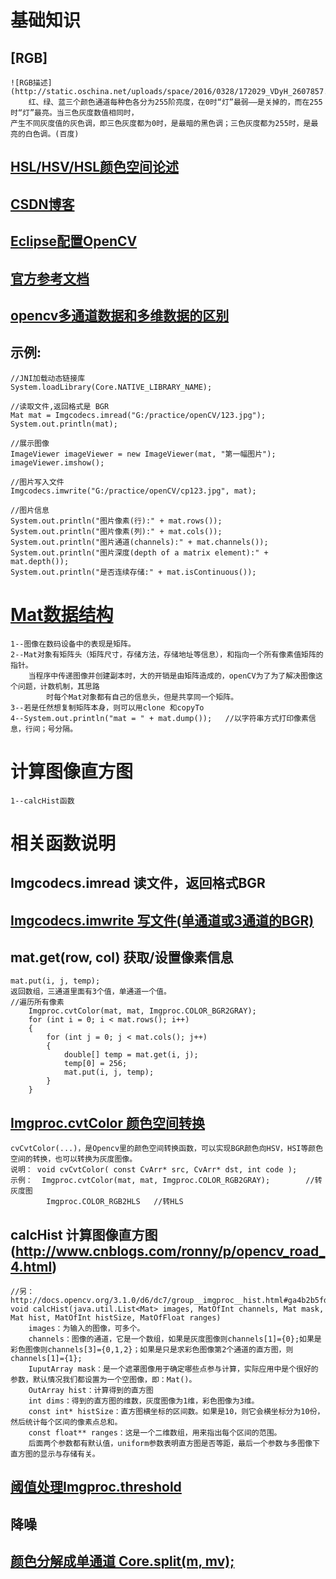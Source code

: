 # 基础知识
## [RGB]
	![RGB描述](http://static.oschina.net/uploads/space/2016/0328/172029_VDyH_2607857.png)
		红、绿、蓝三个颜色通道每种色各分为255阶亮度，在0时“灯”最弱——是关掉的，而在255时“灯”最亮。当三色灰度数值相同时，
	产生不同灰度值的灰色调，即三色灰度都为0时，是最暗的黑色调；三色灰度都为255时，是最亮的白色调。(百度)
## [HSL/HSV/HSL颜色空间论述](http://www.360doc.com/content/13/1105/14/10724725_326803150.shtml)
## [CSDN博客](http://m.blog.csdn.net/column/details?alias=opencv-tutorial)
## [Eclipse配置OpenCV](http://docs.opencv.org/3.2.0/d1/d0a/tutorial_java_eclipse.html)
## [官方参考文档](http://docs.opencv.org/3.2.0/d9/df8/tutorial_root.html) 
## [ opencv多通道数据和多维数据的区别](http://blog.csdn.net/kxuehen/article/details/47447663)

## 示例: 
	//JNI加载动态链接库
	System.loadLibrary(Core.NATIVE_LIBRARY_NAME);

	//读取文件,返回格式是 BGR
	Mat mat = Imgcodecs.imread("G:/practice/openCV/123.jpg");
	System.out.println(mat);
	
	//展示图像
	ImageViewer imageViewer = new ImageViewer(mat, "第一幅图片");
	imageViewer.imshow();
	
	//图片写入文件
	Imgcodecs.imwrite("G:/practice/openCV/cp123.jpg", mat);
	
	//图片信息
	System.out.println("图片像素(行):" + mat.rows());
	System.out.println("图片像素(列):" + mat.cols());
	System.out.println("图片通道(channels):" + mat.channels());
	System.out.println("图片深度(depth of a matrix element):" + mat.depth());
	System.out.println("是否连续存储:" + mat.isContinuous());

# [Mat数据结构](https://github.com/xiahouzuoxin/notes/blob/master/essays/OpenCV%E5%9F%BA%E7%A1%80%E7%AF%87%E4%B9%8BMat%E6%95%B0%E6%8D%AE%E7%BB%93%E6%9E%84.md)
	1--图像在数码设备中的表现是矩阵。
	2--Mat对象有矩阵头（矩阵尺寸，存储方法，存储地址等信息），和指向一个所有像素值矩阵的指针。
		当程序中传递图像并创建副本时，大的开销是由矩阵造成的，openCV为了为了解决图像这个问题，计数机制，其思路
			时每个Mat对象都有自己的信息头，但是共享同一个矩阵。
	3--若是任然想复制矩阵本身，则可以用clone 和copyTo
	4--System.out.println("mat = " + mat.dump());  	//以字符串方式打印像素信息，行间；号分隔。
	

# 计算图像直方图
	1--calcHist函数

	
# 相关函数说明
## Imgcodecs.imread 读文件，返回格式BGR

## [Imgcodecs.imwrite 写文件(单通道或3通道的BGR)](http://docs.opencv.org/3.2.0/d4/da8/group__imgcodecs.html#gabbc7ef1aa2edfaa87772f1202d67e0ce)

## mat.get(row, col) 获取/设置像素信息
	mat.put(i, j, temp);
	返回数组，三通道里面有3个值，单通道一个值。
	//遍历所有像素
		Imgproc.cvtColor(mat, mat, Imgproc.COLOR_BGR2GRAY);
        for (int i = 0; i < mat.rows(); i++)
        {
            for (int j = 0; j < mat.cols(); j++)
            {
                double[] temp = mat.get(i, j);
                temp[0] = 256;
                mat.put(i, j, temp);
            }
        }
	
## [Imgproc.cvtColor 颜色空间转换](http://baike.baidu.com/link?url=39OkKSxllQaqxFxO2cZJIFb88wgAQVRocvDD2RM0ltvDFJXJau49mAPuO_pE45s3DQdNLYjSDuQpZvzqyNdPcK)
	cvCvtColor(...)，是Opencv里的颜色空间转换函数，可以实现BGR颜色向HSV，HSI等颜色空间的转换，也可以转换为灰度图像。
	说明：	void cvCvtColor( const CvArr* src, CvArr* dst, int code );
	示例：  Imgproc.cvtColor(mat, mat, Imgproc.COLOR_RGB2GRAY);		//转灰度图
			Imgproc.COLOR_RGB2HLS	//转HLS

## calcHist 计算图像直方图(http://www.cnblogs.com/ronny/p/opencv_road_4.html)
	//另： http://docs.opencv.org/3.1.0/d6/dc7/group__imgproc__hist.html#ga4b2b5fd75503ff9e6844cc4dcdaed35d
	void calcHist(java.util.List<Mat> images, MatOfInt channels, Mat mask, Mat hist, MatOfInt histSize, MatOfFloat ranges)
		images：为输入的图像，可多个。
		channels：图像的通道，它是一个数组，如果是灰度图像则channels[1]={0};如果是彩色图像则channels[3]={0,1,2}；如果是只是求彩色图像第2个通道的直方图，则channels[1]={1};
		IuputArray mask：是一个遮罩图像用于确定哪些点参与计算，实际应用中是个很好的参数，默认情况我们都设置为一个空图像，即：Mat()。
		OutArray hist：计算得到的直方图
		int dims：得到的直方图的维数，灰度图像为1维，彩色图像为3维。
		const int* histSize：直方图横坐标的区间数。如果是10，则它会横坐标分为10份，然后统计每个区间的像素点总和。
		const float** ranges：这是一个二维数组，用来指出每个区间的范围。
		后面两个参数都有默认值，uniform参数表明直方图是否等距，最后一个参数与多图像下直方图的显示与存储有关。
	
## [阈值处理Imgproc.threshold](http://www.cncoders.net/article/17364/)

## 降噪

## [颜色分解成单通道 Core.split(m, mv);](http://blog.csdn.net/gxiaob/article/details/8799242)	
	
